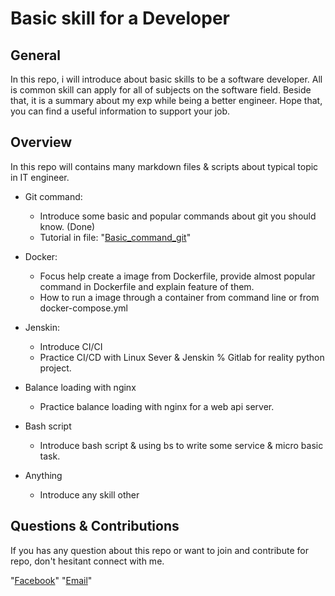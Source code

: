 # Basic skill for a Developer

## General 

In this repo, i will introduce about basic skills to be a software developer. All is common skill can apply for all of subjects on the software field. Beside that, it is a summary about my exp while being a better engineer. 
Hope that, you can find a useful information to support your job.

## Overview 

In this repo will contains many markdown files & scripts about typical topic in IT engineer.

- Git command: 
    - Introduce some basic and popular commands about git you should know. (Done)
    - Tutorial in file: "[Basic_command_git](https://github.com/ngoctuhan/Basic-skill-for-dev/blob/main/Basic_command_git.md)"
- Docker:  
    - Focus help create a image from Dockerfile, provide almost popular command in Dockerfile and explain feature of them. 
    - How to run a image through a container from command line or from docker-compose.yml 
- Jenskin:
    - Introduce CI/CI 
    - Practice CI/CD with Linux Sever & Jenskin % Gitlab for reality python project.

- Balance loading with nginx
    - Practice balance loading with nginx for a web api server. 

- Bash script 
    - Introduce bash script & using bs to write some service & micro basic task. 

- Anything
    - Introduce any skill other 

## Questions & Contributions 

If you has any question about this repo or want to join and contribute for repo, don't hesitant connect with me. 

"[Facebook](https://www.facebook.com/)"
"[Email](trunguyht11@gmail.com)"